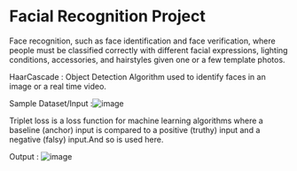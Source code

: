 # Facial Recognition Project
 
Face recognition, such as face identification and face verification, where people must be classified correctly with different facial expressions, lighting conditions, accessories, and hairstyles given one or a few template photos.

HaarCascade : Object Detection Algorithm used to identify faces in an image or a real time video.

Sample Dataset/Input :![image](https://user-images.githubusercontent.com/43783152/134023578-06066f36-64d5-4db9-a890-c33d5028913f.png)

Triplet loss is a loss function for machine learning algorithms where a baseline (anchor) input is compared to a positive (truthy) input and a negative (falsy) input.And so is used here.

Output : ![image](https://user-images.githubusercontent.com/43783152/134023779-6c9fb977-d28e-4754-8ece-d55762e8c5d8.png)



